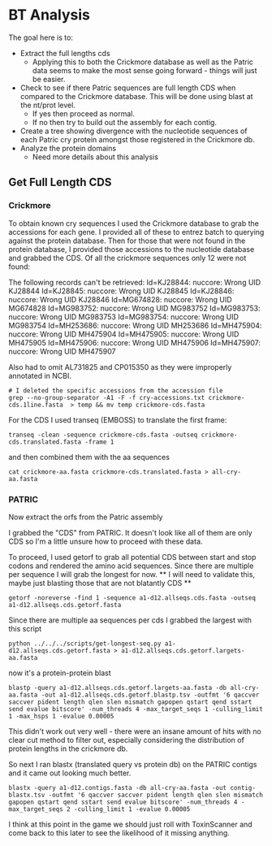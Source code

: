 # BT Analysis

The goal here is to:

-   Extract the full lengths cds
    -   Applying this to both the Crickmore database as well as the Patric data seems to make the most sense going forward - things will just be easier.
-   Check to see if there Patric sequences are full length CDS when compared to
    the Crickmore database. This will be done using blast at the nt/prot level.
    -   If yes then proceed as normal.
    -   If no then try to build out the assembly for each contig.
-   Create a tree showing divergence with the nucleotide sequences of each
    Patric cry protein amongst those registered in the Crickmore db.
-   Analyze the protein domains
    -   Need more details about this analysis

## Get Full Length CDS

### Crickmore
To obtain known cry sequences I used the Crickmore database to grab the accessions for each gene. I provided all of these to entrez batch to querying against the protein database. Then for those that were not found in the protein database, I provided those accessions to the nucleotide database and grabbed the CDS. Of all the crickmore sequences only 12 were not found:

The following records can't be retrieved:
Id=KJ28844:	nuccore: Wrong UID KJ28844
Id=KJ28845:	nuccore: Wrong UID KJ28845
Id=KJ28846:	nuccore: Wrong UID KJ28846
Id=MG674828:	nuccore: Wrong UID MG674828
Id=MG983752:	nuccore: Wrong UID MG983752
Id=MG983753:	nuccore: Wrong UID MG983753
Id=MG983754:	nuccore: Wrong UID MG983754
Id=MH253686:	nuccore: Wrong UID MH253686
Id=MH475904:	nuccore: Wrong UID MH475904
Id=MH475905:	nuccore: Wrong UID MH475905
Id=MH475906:	nuccore: Wrong UID MH475906
Id=MH475907:	nuccore: Wrong UID MH475907

Also had to omit AL731825 and CP015350 as they were improperly annotated in NCBI.
```shell
# I deleted the specific accessions from the accession file
grep --no-group-separator -A1 -F -f cry-accessions.txt crickmore-cds.1line.fasta  > temp && mv temp crickmore-cds.fasta
```

For the CDS I used transeq (EMBOSS) to translate the first frame:
```shell
transeq -clean -sequence crickmore-cds.fasta -outseq crickmore-cds.translated.fasta -frame 1
```

and then combined them with the aa sequences
```shell
cat crickmore-aa.fasta crickmore-cds.translated.fasta > all-cry-aa.fasta
```

### PATRIC
Now extract the orfs from the Patric assembly

I grabbed the "CDS" from PATRIC. It doesn't look like all of them are only CDS so I'm a little unsure how to proceed with these data.

To proceed, I used getorf to grab all potential CDS between start and stop codons and rendered the amino acid sequences. Since there are multiple per sequence I will grab the longest for now. ** I will need to validate this, maybe just blasting those that are not blatantly CDS **

```shell
getorf -noreverse -find 1 -sequence a1-d12.allseqs.cds.fasta -outseq a1-d12.allseqs.cds.getorf.fasta
```
Since there are multiple aa sequences per cds I grabbed the largest with this script
```shell
python ../../../scripts/get-longest-seq.py a1-d12.allseqs.cds.getorf.fasta > a1-d12.allseqs.cds.getorf.largets-aa.fasta
```

now it's a protein-protein blast
```shell
blastp -query a1-d12.allseqs.cds.getorf.largets-aa.fasta -db all-cry-aa.fasta -out a1-d12.allseqs.cds.getorf.blastp.tsv -outfmt '6 qaccver saccver pident length qlen slen mismatch gapopen qstart qend sstart send evalue bitscore' -num_threads 4 -max_target_seqs 1 -culling_limit 1 -max_hsps 1 -evalue 0.00005
```

This didn't work out very well - there were an insane amount of hits with no clear cut method to filter out, especially considering the distribution of protein lengths in the crickmore db.

So next I ran blastx (translated query vs protein db) on the PATRIC contigs and it came out looking much better.
```shell
blastx -query a1-d12.contigs.fasta -db all-cry-aa.fasta -out contig-blastx.tsv -outfmt '6 qaccver saccver pident length qlen slen mismatch gapopen qstart qend sstart send evalue bitscore' -num_threads 4 -max_target_seqs 2 -culling_limit 1 -evalue 0.00005
```
I think at this point in the game we should just roll with ToxinScanner and come back to this later to see the likelihood of it missing anything.

